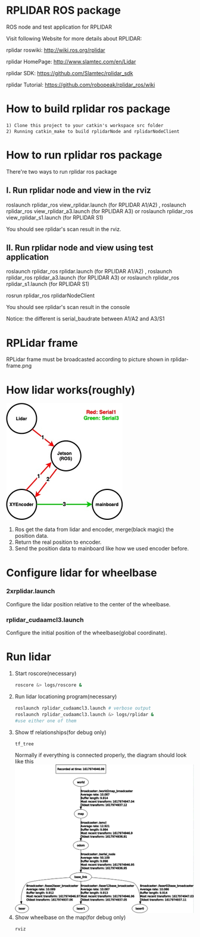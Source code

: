 RPLIDAR ROS package
=====================================================================

ROS node and test application for RPLIDAR

Visit following Website for more details about RPLIDAR:

rplidar roswiki: http://wiki.ros.org/rplidar

rplidar HomePage:   http://www.slamtec.com/en/Lidar

rplidar SDK: https://github.com/Slamtec/rplidar_sdk

rplidar Tutorial:  https://github.com/robopeak/rplidar_ros/wiki

How to build rplidar ros package
=====================================================================
    1) Clone this project to your catkin's workspace src folder
    2) Running catkin_make to build rplidarNode and rplidarNodeClient

How to run rplidar ros package
=====================================================================
There're two ways to run rplidar ros package

I. Run rplidar node and view in the rviz
------------------------------------------------------------
roslaunch rplidar_ros view_rplidar.launch (for RPLIDAR A1/A2)
,
roslaunch rplidar_ros view_rplidar_a3.launch (for RPLIDAR A3)
or
roslaunch rplidar_ros view_rplidar_s1.launch (for RPLIDAR S1)

You should see rplidar's scan result in the rviz.

II. Run rplidar node and view using test application
------------------------------------------------------------
roslaunch rplidar_ros rplidar.launch (for RPLIDAR A1/A2)
,
roslaunch rplidar_ros rplidar_a3.launch (for RPLIDAR A3)
or
roslaunch rplidar_ros rplidar_s1.launch (for RPLIDAR S1)

rosrun rplidar_ros rplidarNodeClient

You should see rplidar's scan result in the console

Notice: the different is serial_baudrate between A1/A2 and A3/S1

RPLidar frame
=====================================================================
RPLidar frame must be broadcasted according to picture shown in rplidar-frame.png

# How lidar works(roughly)

![](lidar_locationing.jpg)
1. Ros get the data from lidar and encoder, merge(black magic) the position data.
2. Return the real position to encoder.
3. Send the position data to mainboard like how we used encoder before.

# Configure lidar for wheelbase
### 2xrplidar.launch 
Configure the lidar position relative to the center of the wheelbase.
### rplidar_cudaamcl3.launch
Configure the initial position of the wheelbase(global coordinate).

# Run lidar
1. Start roscore(necessary)
    ```bash
    roscore &> logs/roscore &
    ```
2. Run lidar locationing program(necessary)
    ```bash
    roslaunch rplidar_cudaamcl3.launch # verbose output
    roslaunch rplidar_cudaamcl3.launch &> logs/rplidar & 
    #use either one of them
    ```
3. Show tf relationships(for debug only)
    ```bash
    tf_tree
    ```
    Normally if everything is connected properly, the diagram should look like this
    ![](frames.png)
3. Show wheelbase on the map(for debug only)
    ```bash
    rviz
    ```
    